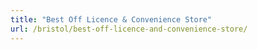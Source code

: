 ```yaml
---
title: "Best Off Licence & Convenience Store"
url: /bristol/best-off-licence-and-convenience-store/
---
```

